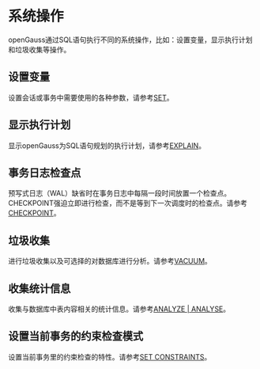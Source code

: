 # 系统操作<a name="ZH-CN_TOPIC_0242370511"></a>

openGauss通过SQL语句执行不同的系统操作，比如：设置变量，显示执行计划和垃圾收集等操作。

## 设置变量<a name="zh-cn_topic_0237122047_zh-cn_topic_0059778982_s996115c71b8847e3a40822daef622a2a"></a>

设置会话或事务中需要使用的各种参数，请参考[SET](SET.md)。

## 显示执行计划<a name="zh-cn_topic_0237122047_zh-cn_topic_0059778982_s3e28880506ff4cc8a003199eb5d71864"></a>

显示openGauss为SQL语句规划的执行计划，请参考[EXPLAIN](EXPLAIN.md#ZH-CN_TOPIC_0242370627)。

## 事务日志检查点<a name="zh-cn_topic_0237122047_zh-cn_topic_0059778982_s8e74a18e37e74e838ef937d766f9a03c"></a>

预写式日志（WAL）缺省时在事务日志中每隔一段时间放置一个检查点。CHECKPOINT强迫立即进行检查，而不是等到下一次调度时的检查点。请参考[CHECKPOINT](CHECKPOINT.md#ZH-CN_TOPIC_0242370553)。

## 垃圾收集<a name="zh-cn_topic_0237122047_zh-cn_topic_0059778982_sb2796f883f6540b78c6f924507e045eb"></a>

进行垃圾收集以及可选择的对数据库进行分析。请参考[VACUUM](VACUUM.md#ZH-CN_TOPIC_0242370659)。

## 收集统计信息<a name="zh-cn_topic_0237122047_zh-cn_topic_0059778982_sf12fd2f7c9d147f3a9e644d39257f4e6"></a>

收集与数据库中表内容相关的统计信息。请参考[ANALYZE | ANALYSE](ANALYZE-ANALYSE.md)。

## 设置当前事务的约束检查模式<a name="zh-cn_topic_0237122047_zh-cn_topic_0059778982_s894e1a6eba424cba9ac24a5f19b5d511"></a>

设置当前事务里的约束检查的特性。请参考[SET CONSTRAINTS](SET-CONSTRAINTS.md#ZH-CN_TOPIC_0242370651)。

